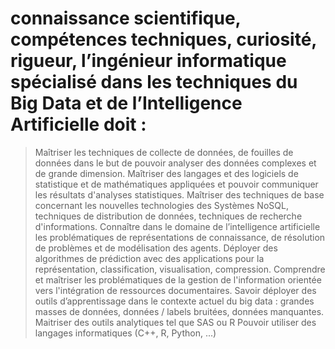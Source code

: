 # connaissance scientifique, compétences techniques, curiosité, rigueur, l’ingénieur informatique spécialisé dans les techniques du Big Data et de l’Intelligence Artificielle doit :

> Maîtriser les techniques de collecte de données, de fouilles de données dans le but de pouvoir analyser des données complexes et de grande dimension.
> Maîtriser des langages et des logiciels de statistique et de mathématiques appliquées et pouvoir communiquer les résultats d'analyses statistiques.
Maîtriser des techniques de base concernant les nouvelles technologies des Systèmes NoSQL, techniques de distribution de données, techniques de recherche d'informations.
Connaître dans le domaine de l’intelligence artificielle les problématiques de représentations de connaissance, de résolution de problèmes et de modélisation des agents.
Déployer des algorithmes de prédiction avec des applications pour la représentation, classification, visualisation, compression.
Comprendre et maîtriser les problématiques de la gestion de l'information orientée vers l'intégration de ressources documentaires.
Savoir déployer des outils d’apprentissage dans le contexte actuel du big data : grandes masses de données, données / labels bruitées, données manquantes.
Maitriser des outils analytiques tel que SAS ou R
Pouvoir utiliser des langages informatiques (C++, R, Python, ...)
